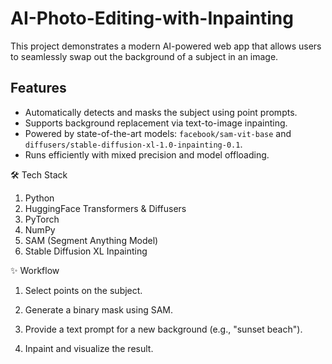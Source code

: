 # AI-Photo-Editing-with-Inpainting
This project demonstrates a modern AI-powered web app that allows users to seamlessly swap out the background of a subject in an image.

## Features

- Automatically detects and masks the subject using point prompts.
- Supports background replacement via text-to-image inpainting.
- Powered by state-of-the-art models: `facebook/sam-vit-base` and `diffusers/stable-diffusion-xl-1.0-inpainting-0.1`.
- Runs efficiently with mixed precision and model offloading.

🛠 Tech Stack
1. Python 
2. HuggingFace Transformers & Diffusers
3. PyTorch
4. NumPy
5. SAM (Segment Anything Model)
6. Stable Diffusion XL Inpainting


✨ Workflow
1. Select points on the subject.

2. Generate a binary mask using SAM.

3. Provide a text prompt for a new background (e.g., "sunset beach").

4. Inpaint and visualize the result.
